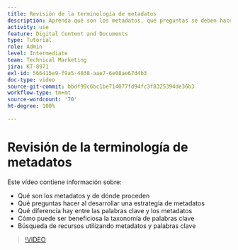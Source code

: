 ```yaml
---
title: Revisión de la terminología de metadatos
description: Aprenda qué son los metadatos, qué preguntas se deben hacer al desarrollar una estrategia de metadatos y más en [!UICONTROL DAM de Workfront].
activity: use
feature: Digital Content and Documents
type: Tutorial
role: Admin
level: Intermediate
team: Technical Marketing
jira: KT-8971
exl-id: 566415e9-f9a5-4038-aae7-6e08ae67d4b3
doc-type: video
source-git-commit: bbdf99c6bc1be714077fd94fc3f8325394de36b3
workflow-type: tm+mt
source-wordcount: '70'
ht-degree: 100%

---
```


# Revisión de la terminología de metadatos

Este vídeo contiene información sobre:

* Qué son los metadatos y de dónde proceden
* Qué preguntas hacer al desarrollar una estrategia de metadatos
* Qué diferencia hay entre las palabras clave y los metadatos
* Cómo puede ser beneficiosa la taxonomía de palabras clave
* Búsqueda de recursos utilizando metadatos y palabras clave

>[!VIDEO](https://video.tv.adobe.com/v/3419523/?quality=12&learn=on&enablevpops=1&captions=spa)
